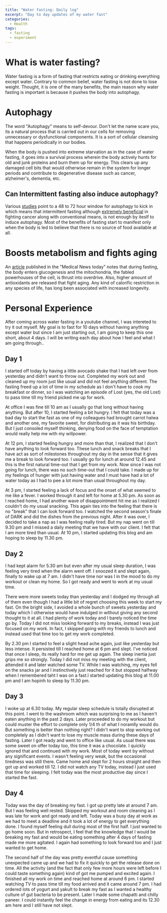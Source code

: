 ```yaml
---
title: "Water fasting: Daily log"
excerpt: "Day to day updates of my water fast"
categories:
  - Health
tags:
  - fasting
  - experiment
---
```

# What is water fasting?
Water fasting is a form of fasting that restricts eating or drinking everything except water. Contrary to common belief, water fasting is not done to lose weight. Thought, it is one of the many benefits, the main reason why water fasting is important is because it pushes the body into autophagy.

# Autophagy
The word "Autophagy" means to self-devour. Don't let the name scare you, its a natural process that is carried out in our cells for removing unnecessary or dysfunctional components. It is a sort of cellular cleansing that happens periodically in our bodies.

When the body is pushed into extreme starvation as in the case of water fasting, it goes into a survival process wherein the body actively hunts for old and junk proteins and burn them up for energy. This clears up any damaged cell bits that would otherwise remain in the system for longer periods and contribute to degenerative disease such as cancer, alzheimer's, dementia, etc.

## Can Intermittent fasting also induce autophagy?
Various [studies](http://siimland.com/how-long-until-autophagy-kicks-in/ "How long untill autophagy") point to a 48 to 72 hour window for autophagy to kick in which means that intermittent fasting although [extremely beneficial](https://www.ncbi.nlm.nih.gov/pmc/articles/PMC6257056/ "Intermittent fasting and Autophagy") in fighting cancer along with conventional means, is not enough by iteslf to induce autophagy. Most of the benefits of fasting start to manifest only when the body is led to believe that there is no source of food available at all.

# Boosts metabolism and fights aging
An [article](https://www.medicalnewstoday.com/articles/324347.php "Boosts metabolism and fights aging") published in the "Medical News today" notes that during fasting, the body enters glucogenesis and the mitochondria, the fabled powerhouses of the cell, is thrust into overdrive.
Also, higher amount of antioxidants are released that fight aging. Any kind of calorific restriction in any species of life, has long been associated with increased longevity.

# Personal Experience
After coming across water fasting in a youtube channel, I was intereted to try it out myself. My goal is to fast for 10 days without having anything except water but since I am just starting out, I am going to keep this one short, about 4 days. I will be writing each day about how I feel and what I am going through..

## Day 1
I started off today by having a little avocado shake that I had left over from yesterday and didn't want to throw out. Completed my work out and cleaned up my room just like usual and did not feel anything different. The fasting freed up a lot of time in my schedule as I don't have to cook my breakfast or dinner, so I was watching an episode of Lost (yes, the old Lost) to pass time till my friend picked me up for work.

At office I was fine till 10 am as I usually go that long without having anything. But after 10, I started feeling a bit hungry. I felt that today was a bad day to start the fast as one of my colleagues had brought carrot halwa and another one, my favorite sweet, for distributing as it was his birthday. But I just consoled myself thinking, denying food on the face of temptation would really help me with my willpower.

At 12 pm, I started feeling hungry and more than that, I realized that I don't have anything to look forward too. These lunch and snack breaks that I have act as sort of milestones throughout my day in the sense that it gives me a break to look forward too. I usually go for lunch at around 12.45 and this is the first natural time-out that I get from my work. Now since I was not going for lunch, there was no such time-out that I could take.
I made up for my feelings of hunger with just having water and I must have had a lot of water today as I had to pee a lot more than usual throughout my day.

At 3 pm, I started feeling a lack of focus and the onset of what seemed to me like a fever. I worked through it and left for home at 5.30 pm. As soon as I reached home, I had another wave of disappointment hit me as I realized I couldn't do my usual snacking. This again ties into the feeling that there is no "break" that I can look forward too. I watched the second season's finale of DARK and did the dishes from the previous night. After it was over, I decided to take a nap as I was feeling really tired. But my nap went on till 9.30 pm and I missed a daily meeting that we have with our client. I felt that I am more tired than usual. At 10 pm, I started updating this blog and am hoping to sleep by 11.30 pm.

## Day 2
I had kept alarm for 5.30 am but even after my usual sleep duration, I was feeling very tired when the alarm went off. I snoozed it and slept again, finally to wake up at 7 am. I didn't have time nor was I in the mood to do my workout or clean my home. So I got ready and went to work at my usual time.

There were more sweets today than yesterday and I dodged my through all of them even though I had a little bit of regret choosing this week to start my fast. On the bright side, I avoided a whole bunch of sweets yesterday and today which I otherwise would have indulged in without giving any second thought to it at all. I had plenty of work today and I barely noticed the time go by. Today I did not miss looking forward to my breaks, instead I was just focused on my work. In fact, I skipped going with my friends to lunch and instead used that time too to get my work completed.

By 2.30 pm I started to feel a slight head ache again, just like yesterday but less intense. It persisted till I reached home at 6 pm and slept. I've noticed that once I sleep, its really hard for me get up again. The sleep inertia just grips me so strongly. Today I did not miss my meeting with the client, attended it and later watched some TV. While I was watching, my eyes fell on the snacks jar and I instinctively just reached for it but stopped halfway when I remembered taht I was on a fast.I started updating this blog at 11.00 pm and I am hopinh to sleep by 11.30 pm.

## Day 3
I woke up at 6.30 today. My regular sleep schedule is totally disrupted at this point. I went to the washroom which was surprising to me as I haven't eaten anything in the past 2 days. Later proceeded to do my workout but could muster the effort to complete only 1/4 th of what I noramlly would do. But something is better than nothing right? I didn't want to stop working out completely as I didn't want to lose my muscle mass during these days of fasting. Later I got ready and went to office like usual. As usual there was some sweet on offer today too, this time it was a chocolate. I quickly ignored that and continued with my work. Most of today went by without any significant events. I wasn't feeling very weak, but the occasional tiredness was still there. Came home and slept for 2 hours straight and then got up and worked till 12. I did not watch any TV today, instead I just used that time for sleeping. I felt today was the most productive day since I started the fast.

## Day 4
Today was the day of breaking my fast. I got up pretty late at around 7 am. But I was feeling well rested. Skipped my workout and room cleaning as I was late for work and got ready and left. Today was a busy day at work as we had to meet a deadline and it took a lot of energy to get everything done. I found myself feeling dull during most of the first half. I just wanted to go home soon. But in retrospect, I feel that the knowledge that I would be breaking my fast and would be eating something after 4 days of fasting made me more agitated. I again had something to look forward too and I just wanted to get home.

The second half of the day was pretty eventful cause something unexpected came up and we had to fix it quickly to get the release done on time. All the activity (and the fact that only few more hours were left before I could taste something again) kind of got me pumped and excited again. I finished all my work on time and reached home at around 6 pm. I started watching TV to pass time till my food arrived and it came around 7 pm. I had ordered lots of yogurt and yakult to break my fast as I wanted a healthy culture of gut bacteria to be present. Later I made some chapatti and chilly paneer. I could instantly feel the change in energy from eating and its 12.30 am here and I still have not slept.
